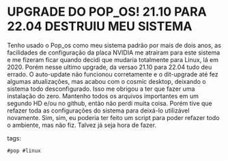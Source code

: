 # UPGRADE DO POP_OS! 21.10 PARA 22.04 DESTRUIU MEU SISTEMA  

Tenho usado o Pop_os como meu sistema padrão por mais de dois anos, as
facilidades de configuração da placa NVIDIA me atrairam para este sistema e me
fizeram ficar quando decidi que mudaria totalmente para Linux, lá em 2020.
Porém nesse ultimo upgrade, da versao 21.10 para 22.04 tudo deu errado.
O auto-update não funcionou corretamente e o dit-upgrade até fez algumas
atualizações, mas acabou com o cosmic desktop, deixando o sistema todo
desconfigurado. Isso me obrigou a ter que fazer uma instalação do zero.
Mantenho todos os arquivos importantes em um segundo HD e/ou no github, então
não perdi muita coisa. Porém tive que refazer toda as configurações do sistema
para deixá-lo utilizável novamente. Sim, sim, eu poderia ter feito um script
para poder refazer todo o ambiente, mas não fiz. Talvez já seja hora de fazer. 

tags:  

    #pop #linux
